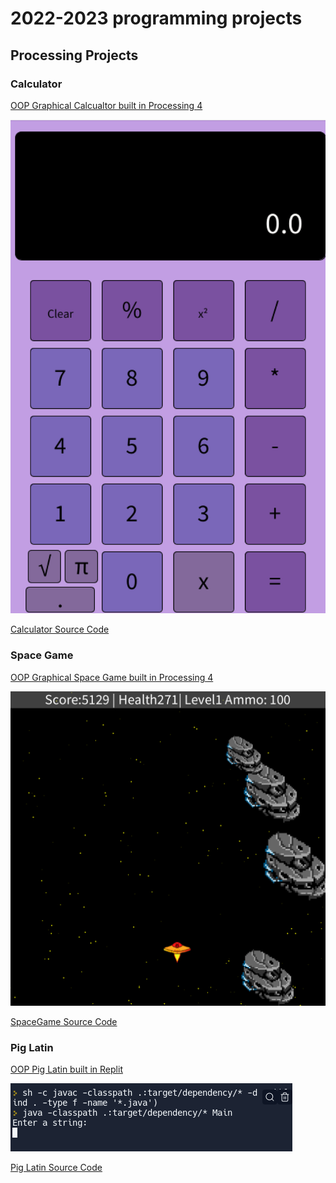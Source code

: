 # 2022-2023 programming projects

## Processing Projects 

### Calculator

[OOP Graphical Calcualtor built in Processing 4]()

![Running Calculator](https://github.com/banananabusiness/programmingportfolio2022-2023/blob/main/images/calc.png?raw=true)

[Calculator Source Code](https://github.com/banananabusiness/programmingportfolio2022-2023/tree/main/src/calc)

### Space Game

[OOP Graphical Space Game built in Processing 4]()

![Running SpaceGame](https://github.com/banananabusiness/programmingportfolio2022-2023/blob/main/images/SpaceGame.png)

[SpaceGame Source Code]()

### Pig Latin

[OOP Pig Latin built in Replit]()

![Running Pig Latin](https://github.com/banananabusiness/programmingportfolio2022-2023/blob/main/images/piglatin.png)

[Pig Latin Source Code](https://github.com/banananabusiness/programmingportfolio2022-2023/blob/main/src/pig%20latin)
